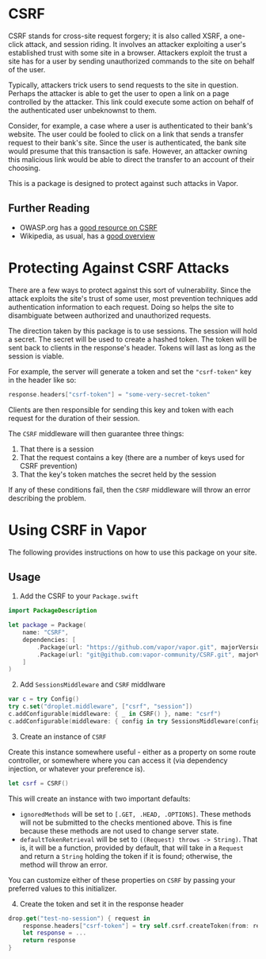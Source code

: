 # CSRF

CSRF stands for cross-site request forgery; it is also called XSRF, a one-click attack, and session riding.
It involves an attacker exploiting a user's established trust with some site in a browser.
Attackers exploit the trust a site has for a user by sending unauthorized commands to the site on behalf of the user.

Typically, attackers trick users to send requests to the site in question.
Perhaps the attacker is able to get the user to open a link on a page controlled by the attacker.
This link could execute some action on behalf of the authenticated user unbeknownst to them.

Consider, for example, a case where a user is authenticated to their bank's website.
The user could be fooled to click on a link that sends a transfer request to their bank's site.
Since the user is authenticated, the bank site would presume that this transaction is safe.
However, an attacker owning this malicious link would be able to direct the transfer to an account of their choosing.

This is a package is designed to protect against such attacks in Vapor.

## Further Reading

* OWASP.org has a [good resource on CSRF](https://www.owasp.org/index.php/Cross-Site_Request_Forgery_(CSRF))
* Wikipedia, as usual, has a [good overview](https://en.wikipedia.org/wiki/Cross-site_request_forgery#Prevention)

# Protecting Against CSRF Attacks

There are a few ways to protect against this sort of vulnerability.
Since the attack exploits the site's trust of some user, most prevention techniques add authentication information to each request.
Doing so helps the site to disambiguate between authorized and unauthorized requests.

The direction taken by this package is to use sessions. 
The session will hold a secret.
The secret will be used to create a hashed token.
The token will be sent back to clients in the response's header.
Tokens will last as long as the session is viable.

For example, the server will generate a token and set the `"csrf-token"` key in the header like so:

```swift
response.headers["csrf-token"] = "some-very-secret-token"
```

Clients are then responsible for sending this key and token with each request for the duration of their session.

The `CSRF` middleware will then guarantee three things:

1. That there is a session
2. That the request contains a key (there are a number of keys used for CSRF prevention)
3. That the key's token matches the secret held by the session 

If any of these conditions fail, then the `CSRF` middleware will throw an error describing the problem.

# Using CSRF in Vapor

The following provides instructions on how to use this package on your site.

## Usage

1. Add the CSRF to your `Package.swift`

```swift
import PackageDescription

let package = Package(
    name: "CSRF",
    dependencies: [
        .Package(url: "https://github.com/vapor/vapor.git", majorVersion: 2),
        .Package(url: "git@github.com:vapor-community/CSRF.git", majorVersion: 1),
    ]
)
```

2. Add `SessionsMiddleware` and `CSRF` middlware

```swift 
var c = try Config()
try c.set("droplet.middleware", ["csrf", "session"])
c.addConfigurable(middleware: { _ in CSRF() }, name: "csrf")
c.addConfigurable(middleware: { config in try SessionsMiddleware(config: config) }, name: "session")
```

3. Create an instance of `CSRF`

Create this instance somewhere useful - either as a property on some route controller, or somewhere where you can access it (via dependency injection, or whatever your preference is).

```swift
let csrf = CSRF()
```

This will create an instance with two important defaults:

* `ignoredMethods` will be set to `[.GET, .HEAD, .OPTIONS]`. These methods will not be submitted to the checks mentioned above. This is fine because these methods are not used to change server state.
* `defaultTokenRetrieval` will be set to `((Request) throws -> String)`. That is, it will be a function, provided by default, that will take in a `Request` and return a `String` holding the token if it is found; otherwise, the method will throw an error.

You can customize either of these properties on `CSRF` by passing your preferred values to this initializer.

4. Create the token and set it in the response header

```swift
drop.get("test-no-session") { request in
    response.headers["csrf-token"] = try self.csrf.createToken(from: request)
    let response = ...
    return response
}
```
